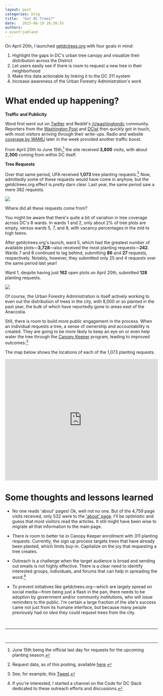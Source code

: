 ```yaml
---
layout: post
categories: blog
title:  "Got DC Trees?"
date:   2015-06-19 16:20:55
authors:
- evonfriedland
---
```


On April 20th, I launched [getdctrees.org](https://getdctrees.org) with four goals in mind:

1. Highlight the gaps in DC's urban tree canopy and visualize their distribution across the District
2. Let users easily see if there is room to request a new tree in their neighborhood
3. Make this data actionable by linking it to the DC 311 system
4. Increase awareness of the Urban Forestry Administration's work

# What ended up happening?

**Traffic and Publicity**

Word first went out on [Twitter](https://twitter.com/CodeforDC/status/590138182454353920) and Reddit's [/r/washingtondc](https://www.reddit.com/r/washingtondc/comments/338b5d/wish_there_were_more_trees_in_your_neighborhood_i/) community. Reporters from the [Washington Post](http://www.washingtonpost.com/news/local/wp/2015/04/20/d-c-has-13000-open-spots-for-trees-heres-how-you-can-fill-them/) and [DCist](http://dcist.com/2015/04/want_more_trees_on_your_block_getdc.php) then quickly got in touch, with most visitors arriving through their write-ups. Radio and website [coverage by WAMU](http://wamu.org/news/15/04/24/in_dc_you_can_now_plant_a_tree_with_little_more_than_a_click) later in the week provided another traffic boost.

From April 20th to June 15th,[^1] the site received **3,800** visits, with about **2,300** coming from within DC itself. 

**Tree Requests**

Over that same period, UFA received **1,073** tree planting requests.[^requests] Now, admittedly some of these requests would have come in anyhow, but the getdctrees.org effect is *pretty* darn clear. Last year, the same period saw a mere 382 requests.

![](https://raw.githubusercontent.com/emanuelfeld/emanuelfeld.github.io/master/assets/requests_2015.png)

Where did all these requests come from?

You might be aware that there's quite a bit of variation in tree coverage across DC's 8 wards. In wards 1 and 2, only about 2% of tree plots are empty, versus wards 5, 7, and 8, with vacancy percentages in the mid to high teens.

After getdctrees.org's launch, ward 5, which had the greatest number of available plots—**3,728**—also received the most planting requests—**242**. Wards 7 and 8 continued to lag behind, submitting **86** and **27** requests, respectively. Notably, however, they submitted only 25 and 4 requests over the same period last year!

Ward 1, despite having just **162** open plots on April 20th, submitted **128** planting requests.

![](https://raw.githubusercontent.com/emanuelfeld/emanuelfeld.github.io/master/assets/requests_ward_2015.png)

Of course, the Urban Forestry Administration is itself actively working to even out the distribution of trees in the city, with 8,000 or so planted in the past year, the bulk of which have reportedly gone to areas east of the Anacostia. 

Still, there is room to build more public engagement in the process. When an individual requests a tree, a sense of ownership and accountability is created. They are going to be more likely to keep an eye on or even help water the tree through the [Canopy Keeper](http://ddot.dc.gov/node/508872) program, leading to improved outcomes.[^canopy]

The map below shows the locations of each of the 1,073 planting requests.

<iframe width='100%' height='400' frameborder='0' src='https://evonfriedland.cartodb.com/viz/aedfa200-2e78-11e5-858a-0e4fddd5de28/embed_map' allowfullscreen webkitallowfullscreen mozallowfullscreen oallowfullscreen msallowfullscreen></iframe>

# Some thoughts and lessons learned

* No one reads 'about' pages! Ok, well not no one. But of the 4,759 page visits received, only 532 were to the ['about' page](https://getdctrees.org/about.html). I'll be optimistic and guess that most visitors read the articles. It still might have been wise to migrate all that information to the main page.

* There is room to better tie in Canopy Keeper enrollment with 311 planting requests. Currently, the sign up process targets trees that have already been planted, which limits buy-in. Capitalize on the joy that requesting a tree creates.

* Outreach is a challenge when the target audience is broad and sending out emails is not highly effective. There is a clear need to identify interested groups, individuals, and forums that can help in spreading the word.[^3]

* To prevent initiatives like getdctrees.org—which are largely spread on social media—from being just a flash in the pan, there needs to be adoption by government and/or community institutions, who will issue reminders to the public. I'm certain a large fraction of the site's success came not just from its humane interface, but because many people previously had *no idea* they could request trees from the city.

<br>
<hr>
<br>

[^requests]: Request data, as of this posting, available [here](https://github.com/emanuelfeld/tree-map/blob/gh-pages/data/planting_requests_all.csv).

[^1]: June 15th being the official last day for requests for the upcoming planting season.

[^3]: If you're interested, I started a channel on the Code for DC Slack dedicated to these outreach efforts and discussions.

[^canopy]: See, for example, this [Tweet](https://twitter.com/brianwarmoth/status/590555914626793472).
